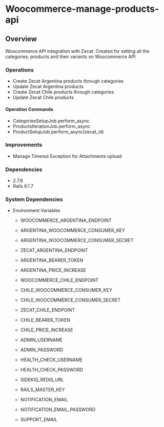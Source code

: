 # Woocommerce-manage-products-api

## Overview

Woocommerce API integration with Zecat.
Created for setting all the categories, products and their variants on Woocommerce API

### Operations

* Create Zecat Argentina products through categories
* Update Zecat Argentina products
* Create Zecat Chile products through categories
* Update Zecat Chile products

#### Operation Commands

* CategoriesSetupJob.perform_async
* ProductsIterationJob.perform_async
* ProductSetupJob.perform_async(zecat_id)

### Improvements

* Manage Timeout Exception for Attachments upload

### Dependencies

* 2.7.8
* Rails 6.1.7

### System Dependencies

* Environment Variables
  * WOOCOMMERCE_ARGENTINA_ENDPOINT
  * ARGENTINA_WOOCOMMERCE_CONSUMER_KEY
  * ARGENTINA_WOOCOMMERCE_CONSUMER_SECRET
  * ZECAT_ARGENTINA_ENDPOINT
  * ARGENTINA_BEARER_TOKEN
  * ARGENTINA_PRICE_INCREASE

  * WOOCOMMERCE_CHILE_ENDPOINT
  * CHILE_WOOCOMMERCE_CONSUMER_KEY
  * CHILE_WOOCOMMERCE_CONSUMER_SECRET
  * ZECAT_CHILE_ENDPOINT
  * CHILE_BEARER_TOKEN
  * CHILE_PRICE_INCREASE

  * ADMIN_USERNAME
  * ADMIN_PASSWORD
  * HEALTH_CHECK_USERNAME
  * HEALTH_CHECK_PASSWORD
  * SIDEKIQ_REDIS_URL
  * RAILS_MASTER_KEY
  * NOTIFICATION_EMAIL
  * NOTIFICATION_EMAIL_PASSWORD
  * SUPPORT_EMAIL
